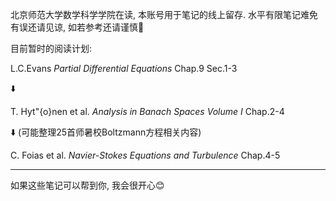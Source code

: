 北京师范大学数学科学学院在读, 本账号用于笔记的线上留存. 水平有限笔记难免有误还请见谅, 如若参考还请谨慎🙏

目前暂时的阅读计划:

L.C.Evans *Partial Differential Equations* Chap.9 Sec.1-3

:arrow_down:

T. Hyt\"{o}nen et al. *Analysis in Banach Spaces Volume I* Chap.2-4

:arrow_down: (可能整理25首师暑校Boltzmann方程相关内容)

C. Foias et al. *Navier-Stokes Equations and Turbulence* Chap.4-5

------

如果这些笔记可以帮到你, 我会很开心😊


<!---
ununhappy/ununhappy is a ✨ special ✨ repository because its `README.md` (this file) appears on your GitHub profile.
You can click the Preview link to take a look at your changes.
--->
